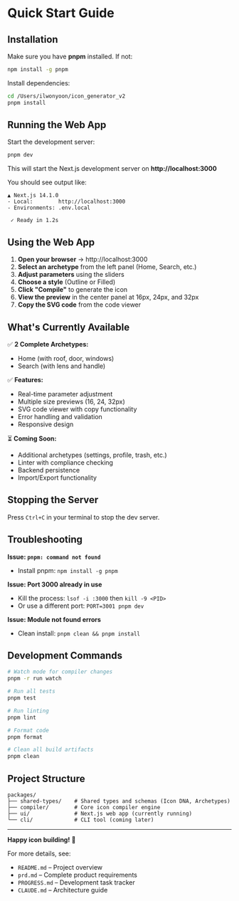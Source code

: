 # Quick Start Guide

## Installation

Make sure you have **pnpm** installed. If not:

```bash
npm install -g pnpm
```

Install dependencies:

```bash
cd /Users/ilwonyoon/icon_generator_v2
pnpm install
```

## Running the Web App

Start the development server:

```bash
pnpm dev
```

This will start the Next.js development server on **http://localhost:3000**

You should see output like:
```
▲ Next.js 14.1.0
- Local:        http://localhost:3000
- Environments: .env.local

 ✓ Ready in 1.2s
```

## Using the Web App

1. **Open your browser** → http://localhost:3000
2. **Select an archetype** from the left panel (Home, Search, etc.)
3. **Adjust parameters** using the sliders
4. **Choose a style** (Outline or Filled)
5. **Click "Compile"** to generate the icon
6. **View the preview** in the center panel at 16px, 24px, and 32px
7. **Copy the SVG code** from the code viewer

## What's Currently Available

✅ **2 Complete Archetypes:**
- Home (with roof, door, windows)
- Search (with lens and handle)

✅ **Features:**
- Real-time parameter adjustment
- Multiple size previews (16, 24, 32px)
- SVG code viewer with copy functionality
- Error handling and validation
- Responsive design

⏳ **Coming Soon:**
- Additional archetypes (settings, profile, trash, etc.)
- Linter with compliance checking
- Backend persistence
- Import/Export functionality

## Stopping the Server

Press `Ctrl+C` in your terminal to stop the dev server.

## Troubleshooting

**Issue: `pnpm: command not found`**
- Install pnpm: `npm install -g pnpm`

**Issue: Port 3000 already in use**
- Kill the process: `lsof -i :3000` then `kill -9 <PID>`
- Or use a different port: `PORT=3001 pnpm dev`

**Issue: Module not found errors**
- Clean install: `pnpm clean && pnpm install`

## Development Commands

```bash
# Watch mode for compiler changes
pnpm -r run watch

# Run all tests
pnpm test

# Run linting
pnpm lint

# Format code
pnpm format

# Clean all build artifacts
pnpm clean
```

## Project Structure

```
packages/
├── shared-types/    # Shared types and schemas (Icon DNA, Archetypes)
├── compiler/        # Core icon compiler engine
├── ui/              # Next.js web app (currently running)
└── cli/             # CLI tool (coming later)
```

---

**Happy icon building!** 🎨

For more details, see:
- `README.md` – Project overview
- `prd.md` – Complete product requirements
- `PROGRESS.md` – Development task tracker
- `CLAUDE.md` – Architecture guide
